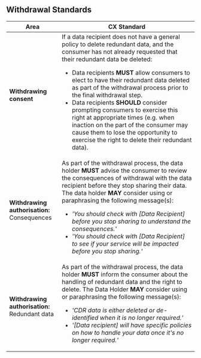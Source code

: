 
## Withdrawal Standards

|Area|CX Standard|
|-------------------|------------------------------|
|**Withdrawing consent**|If a data recipient does not have a general policy to delete redundant data, and the consumer has not already requested that their redundant data be deleted: <ul><li>Data recipients **MUST** allow consumers to elect to have their redundant data deleted as part of the withdrawal process prior to the final withdrawal step.</li><li>Data recipients **SHOULD** consider prompting consumers to exercise this right at appropriate times (e.g. when inaction on the part of the consumer may cause them to lose the opportunity to exercise the right to delete their redundant data).</li></ul>|
| **Withdrawing authorisation:**<br>Consequences| As part of the withdrawal process, the data holder **MUST** advise the consumer to review the consequences of withdrawal with the data recipient before they stop sharing their data. The data holder **MAY** consider using or paraphrasing the following message(s):<ul><li>*'You should check with [Data Recipient] before you stop sharing to understand the consequences.'*</li><li>*'You should check with [Data Recipient] to see if your service will be impacted before you stop sharing.'*</li></ul>|
|**Withdrawing authorisation:**<br>Redundant data| As part of the withdrawal process, the data holder **MUST** inform the consumer about the handling of redundant data and the right to delete. The Data Holder **MAY** consider using or paraphrasing the following message(s):<ul><li>*'CDR data is either deleted or de-identified when it is no longer required.'*</li><li>*'[Data recipient] will have specific policies on how to handle your data once it's no longer required.'*</li></ul> |
